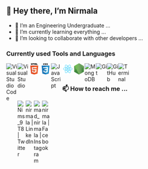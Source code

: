 ## 👋 Hey there, I’m Nirmala
- 👀 I’m an Engineering Undergraduate ...
- 🌱 I’m currently learning everything ...
- 💞️ I’m looking to collaborate with other developers ...


### Currently used Tools and Languages

<img align="left" alt="Visual Studio Code" width="30px" src="https://img.icons8.com/color/96/000000/visual-studio-code-2019.png" />
<img align="left" alt="Visual Studio" width="30px" src="https://img.icons8.com/color/240/000000/visual-studio-2019.png" />
<img align="left" alt="HTML5" width="30px" src="https://raw.githubusercontent.com/github/explore/80688e429a7d4ef2fca1e82350fe8e3517d3494d/topics/html/html.png" />
<img align="left" alt="CSS3" width="30px" src="https://raw.githubusercontent.com/github/explore/80688e429a7d4ef2fca1e82350fe8e3517d3494d/topics/css/css.png" />
<img align="left" alt="JavaScript" width="30px" src="https://img.icons8.com/color/144/000000/javascript--v1.png" />
<img align="left" alt="React" width="30px" src="https://raw.githubusercontent.com/github/explore/80688e429a7d4ef2fca1e82350fe8e3517d3494d/topics/react/react.png" />
<img align="left" alt="Node.js" width="30px" src="https://raw.githubusercontent.com/github/explore/80688e429a7d4ef2fca1e82350fe8e3517d3494d/topics/nodejs/nodejs.png" />
<img align="left" alt="MongoDB" width="30px" src="https://img.icons8.com/color/240/000000/mongodb.png" />
<img align="left" alt="Git" width="30px" src="https://img.icons8.com/color/240/000000/git.png" />
<img align="left" alt="GitHub" width="30px" src="https://img.icons8.com/ios-filled/50/000000/github.png" />
<img align="left" alt="Terminal" width="30px" src="https://img.icons8.com/fluency/96/000000/console.png" />

<br/>
<br/>

### 📫 How to reach me ...


[<img align="left" alt="Nims_9T8 | Twitter" width="22px" src="https://img.icons8.com/fluency/240/000000/twitter.png" />][twitter]
[<img align="left" alt="nirmala | LinkedIn" width="22px" src="https://img.icons8.com/fluency/240/000000/linkedin.png" />][linkedin]
[<img align="left" alt="mad_nirmala | Instagram" width="22px" src="https://img.icons8.com/fluency/240/000000/instagram-new.png" />][instagram]
[<img align="left" alt="nirmala | Facebook" width="22px" src="https://img.icons8.com/fluency/240/000000/facebook-new.png" />][facebook]

<!---
Nims98/Nims98 is a ✨ special ✨ repository because its `README.md` (this file) appears on your GitHub profile.
You can click the Preview link to take a look at your changes.
--->
[twitter]: https://twitter.com/Nims_9T8
[instagram]: https://www.instagram.com/mad_nirmala/
[linkedin]: https://www.linkedin.com/in/nirmala-sabaragamuwa
[facebook]: https://www.facebook.com/nirmala.madhusankha.1/
